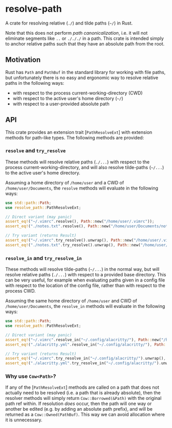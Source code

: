 # resolve-path

A crate for resolving relative (`./`) and tilde paths (`~/`) in Rust.

Note that this does not perform _path canonicalization_, i.e. it will
not eliminate segments like `..` or `./././` in a path. This crate
is intended simply to anchor relative paths such that they have an
absolute path from the root.

## Motivation

Rust has `Path` and `PathBuf` in the standard library for working with
file paths, but unfortunately there is no easy and ergonomic way to
resolve relative paths in the following ways:

- with respect to the process current-working-directory (CWD)
- with respect to the active user's home directory (`~/`)
- with respect to a user-provided absolute path

## API

This crate provides an extension trait [`PathResolveExt`] with extension
methods for path-like types. The following methods are provided:

### `resolve` and `try_resolve`

These methods will resolve relative paths (`./...`) with respect to the
process current-working-directory, and will also resolve tilde-paths (`~/...`)
to the active user's home directory.

Assuming a home directory of `/home/user` and a CWD of `/home/user/Documents`,
the `resolve` methods will evaluate in the following ways:

```rust
use std::path::Path;
use resolve_path::PathResolveExt;

// Direct variant (may panic)
assert_eq!("~/.vimrc".resolve(), Path::new("/home/user/.vimrc"));
assert_eq!("./notes.txt".resolve(), Path::new("/home/user/Documents/notes.txt"));

// Try variant (returns Result)
assert_eq!("~/.vimrc".try_resolve().unwrap(), Path::new("/home/user/.vimrc"));
assert_eq!("./notes.txt".try_resolve().unwrap(), Path::new("/home/user/Documents/notes.txt"));
```

### `resolve_in` and `try_resolve_in`

These methods will resolve tilde-paths (`~/...`) in the normal way, but will
resolve relative paths (`./...`) with respect to a provided base directory.
This can be very useful, for example when evaluating paths given in a config
file with respect to the location of the config file, rather than with respect
to the process CWD.

Assuming the same home directory of `/home/user` and CWD of `/home/user/Documents`,
the `resolve_in` methods will evaluate in the following ways:

```rust
use std::path::Path;
use resolve_path::PathResolveExt;

// Direct variant (may panic)
assert_eq!("~/.vimrc".resolve_in("~/.config/alacritty/"), Path::new("/home/user/.vimrc"));
assert_eq!("./alacritty.yml".resolve_in("~/.config/alacritty/"), Path::new("/home/user/.config/alacritty/alacritty.yml"));

// Try variant (returns Result)
assert_eq!("~/.vimrc".try_resolve_in("~/.config/alacritty/").unwrap(), Path::new("/home/user/.vimrc"));
assert_eq!("./alacritty.yml".try_resolve_in("~/.config/alacritty/").unwrap(), Path::new("/home/user/.config/alacritty/alacritty.yml"));
```

### Why use `Cow<Path>`?

If any of the [`PathResolveExt`] methods are called on a path that does not
actually need to be resolved (i.e. a path that is already absolute), then
the resolver methods will simply return `Cow::Borrowed(&Path)` with the original
path ref within. If resolution _does_ occur, then the path will one way or another
be edited (e.g. by adding an absolute path prefix), and will be returned as
a `Cow::Owned(PathBuf)`. This way we can avoid allocation where it is unnecessary.
